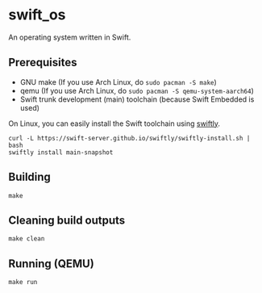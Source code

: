 # swift_os

An operating system written in Swift.

## Prerequisites

- GNU make (If you use Arch Linux, do `sudo pacman -S make`)
- qemu (If you use Arch Linux, do `sudo pacman -S qemu-system-aarch64`)
- Swift trunk development (main) toolchain (because Swift Embedded is used)

On Linux, you can easily install the Swift toolchain using [swiftly](https://swift-server.github.io/swiftly/).

```shell
curl -L https://swift-server.github.io/swiftly/swiftly-install.sh | bash
swiftly install main-snapshot
```

## Building

```shell
make
```

## Cleaning build outputs

```shell
make clean
```

## Running (QEMU)

```shell
make run
```
